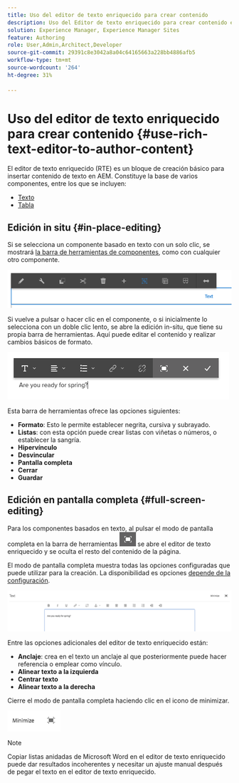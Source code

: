 ```yaml
---
title: Uso del editor de texto enriquecido para crear contenido
description: Uso del Editor de texto enriquecido para crear contenido en Adobe Experience Manager 6.5.
solution: Experience Manager, Experience Manager Sites
feature: Authoring
role: User,Admin,Architect,Developer
source-git-commit: 29391c8e3042a8a04c64165663a228bb4886afb5
workflow-type: tm+mt
source-wordcount: '264'
ht-degree: 31%

---
```


# Uso del editor de texto enriquecido para crear contenido {#use-rich-text-editor-to-author-content}

El editor de texto enriquecido (RTE) es un bloque de creación básico para insertar contenido de texto en AEM. Constituye la base de varios componentes, entre los que se incluyen:

* [Texto](https://experienceleague.adobe.com/en/docs/experience-manager-core-components/using/wcm-components/text)
* [Tabla](https://experienceleague.adobe.com/en/docs/experience-manager-core-components/using/wcm-components/text#table)

## Edición in situ {#in-place-editing}

Si se selecciona un componente basado en texto con un solo clic, se mostrará [la barra de herramientas de componentes](/help/sites-authoring/editing-content.md#edit-configure-copy-cut-delete-paste), como con cualquier otro componente.

![screen_shot_2018-03-21at163054](assets/screen_shot_2018-03-21at163054.png)

Si vuelve a pulsar o hacer clic en el componente, o si inicialmente lo selecciona con un doble clic lento, se abre la edición in-situ, que tiene su propia barra de herramientas. Aquí puede editar el contenido y realizar cambios básicos de formato.

![screen_shot_2018-03-21at163214](assets/screen_shot_2018-03-21at163214.png)

Esta barra de herramientas ofrece las opciones siguientes:

* **Formato**: Esto le permite establecer negrita, cursiva y subrayado.
* **Listas**: con esta opción puede crear listas con viñetas o números, o establecer la sangría.
* **Hipervínculo**
* **Desvincular**
* **Pantalla completa**
* **Cerrar**
* **Guardar**

## Edición en pantalla completa {#full-screen-editing}

Para los componentes basados en texto, al pulsar el modo de pantalla completa en la barra de herramientas ![Modo de edición de pantalla completa](do-not-localize/screen_shot_2018-03-21at163236.png) se abre el editor de texto enriquecido y se oculta el resto del contenido de la página.

El modo de pantalla completa muestra todas las opciones configuradas que puede utilizar para la creación. La disponibilidad es opciones [depende de la configuración](/help/sites-administering/rich-text-editor.md).

![screen_shot_2018-03-21at163248](assets/screen_shot_2018-03-21at163248.png)

Entre las opciones adicionales del editor de texto enriquecido están:

* **Anclaje**: crea en el texto un anclaje al que posteriormente puede hacer referencia o emplear como vínculo.
* **Alinear texto a la izquierda**
* **Centrar texto**
* **Alinear texto a la derecha**

Cierre el modo de pantalla completa haciendo clic en el icono de minimizar.

![screen_shot_2018-03-21at163323](assets/screen_shot_2018-03-21at163323.png)

>[!NOTE]
>
>Copiar listas anidadas de Microsoft Word en el editor de texto enriquecido puede dar resultados incoherentes y necesitar un ajuste manual después de pegar el texto en el editor de texto enriquecido.
